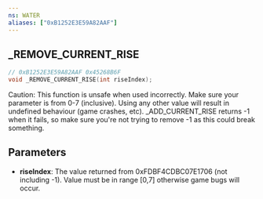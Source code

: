 ```yaml
---
ns: WATER
aliases: ["0xB1252E3E59A82AAF"]
---
```

## _REMOVE_CURRENT_RISE

```c
// 0xB1252E3E59A82AAF 0x45268B6F
void _REMOVE_CURRENT_RISE(int riseIndex);
```

Caution: This function is unsafe when used incorrectly.
Make sure your parameter is from 0-7 (inclusive). Using any other value will result in undefined behaviour (game crashes, etc).
_ADD_CURRENT_RISE returns -1 when it fails, so make sure you're not trying to remove -1 as this could break something.

## Parameters
* **riseIndex**: The value returned from 0xFDBF4CDBC07E1706 (not including -1). Value must be in range [0,7] otherwise game bugs will occur.

